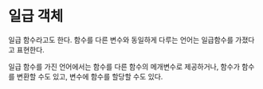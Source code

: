 # 일급 객체
일급 함수라고도 한다.
함수를 다른 변수와 동일하게 다루는 언어는 일급함수를 가졌다고 표현한다.

일급 함수를 가진 언어에서는 함수를 다른 함수의 메개변수로 제공하거나, 함수가 함수를 변환할 수도 있고, 변수에 함수를 할당할 수도 있다.